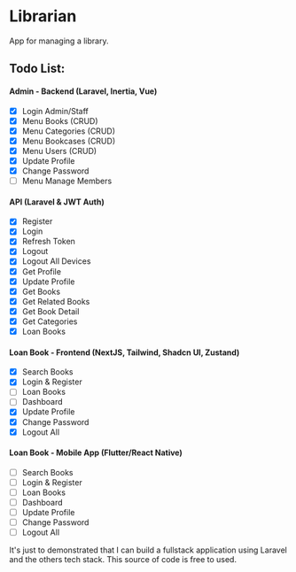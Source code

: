 # Librarian
App for managing a library.

## Todo List:

#### Admin - Backend (Laravel, Inertia, Vue)
- [X] Login Admin/Staff
- [X] Menu Books (CRUD)
- [X] Menu Categories (CRUD)
- [X] Menu Bookcases (CRUD)
- [X] Menu Users (CRUD)
- [X] Update Profile
- [X] Change Password
- [ ] Menu Manage Members

#### API (Laravel & JWT Auth)
- [X] Register
- [X] Login
- [X] Refresh Token
- [X] Logout
- [X] Logout All Devices
- [X] Get Profile
- [X] Update Profile
- [X] Get Books
- [X] Get Related Books
- [X] Get Book Detail
- [X] Get Categories
- [X] Loan Books

#### Loan Book - Frontend (NextJS, Tailwind, Shadcn UI, Zustand)
- [X] Search Books
- [X] Login & Register
- [ ] Loan Books
- [ ] Dashboard
- [X] Update Profile
- [X] Change Password
- [X] Logout All

#### Loan Book - Mobile App (Flutter/React Native)
- [ ] Search Books
- [ ] Login & Register
- [ ] Loan Books
- [ ] Dashboard
- [ ] Update Profile
- [ ] Change Password
- [ ] Logout All

It's just to demonstrated that I can build a fullstack application using Laravel and the others tech stack. This source of code is free to used. 
